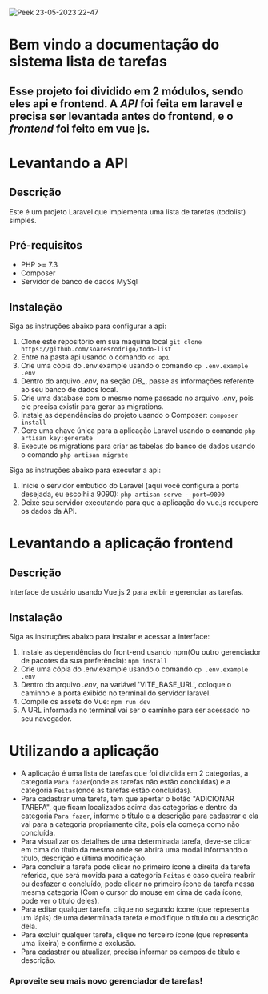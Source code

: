![Peek 23-05-2023 22-47](https://github.com/soaresrodrigo/todo-list/assets/15149046/332d047b-0da4-45f7-aca5-80c1c8bd5b31)
# Bem vindo a documentação do sistema lista de tarefas

## Esse projeto foi dividido em 2 módulos, sendo eles api e frontend. A *API* foi feita em laravel e precisa ser levantada antes do frontend, e o *frontend* foi feito em vue js.

# Levantando a API

## Descrição

Este é um projeto Laravel que implementa uma lista de tarefas (todolist) simples.

## Pré-requisitos

- PHP >= 7.3
- Composer
- Servidor de banco de dados MySql

## Instalação

Siga as instruções abaixo para configurar a api:

1. Clone este repositório em sua máquina local `git clone https://github.com/soaresrodrigo/todo-list`
2. Entre na pasta api usando o comando `cd api`
3. Crie uma cópia do .env.example usando o comando `cp .env.example .env`
4. Dentro do arquivo *.env*, na seção *DB_*, passe as informações referente ao seu banco de dados local.
5. Crie uma database com o mesmo nome passado no arquivo *.env*, pois ele precisa existir para gerar as migrations.
6. Instale as dependências do projeto usando o Composer: `composer install`
7. Gere uma chave única para a aplicação Laravel usando o comando `php artisan key:generate`
8. Execute os migrations para criar as tabelas do banco de dados usando o comando `php artisan migrate`

Siga as instruções abaixo para executar a api:

1. Inicie o servidor embutido do Laravel (aqui você configura a porta desejada, eu escolhi a 9090): `php artisan serve --port=9090`
2. Deixe seu servidor executando para que a aplicação do vue.js recupere os dados da API.

# Levantando a aplicação frontend

## Descrição

Interface de usuário usando Vue.js 2 para exibir e gerenciar as
tarefas.

## Instalação

Siga as instruções abaixo para instalar e acessar a interface:

1. Instale as dependências do front-end usando npm(Ou outro gerenciador de pacotes da sua preferência): `npm install`
2. Crie uma cópia do .env.example usando o comando `cp .env.example .env`
2. Dentro do arquivo *.env*, na variável 'VITE_BASE_URL', coloque o caminho e a porta exibido no terminal do servidor laravel.
2. Compile os assets do Vue: `npm run dev`
5. A URL informada no terminal vai ser o caminho para ser acessado no seu navegador.


# Utilizando a aplicação

- A aplicação é uma lista de tarefas que foi dividida em 2 categorias, a categoria `Para fazer`(onde as tarefas não estão concluídas) e a categoria `Feitas`(onde as tarefas estão concluídas).
- Para cadastrar uma tarefa, tem que apertar o botão "ADICIONAR TAREFA", que ficam localizados acima das categorias e dentro da categoria `Para fazer`, informe o título e a descrição para cadastrar e ela vai para a categoria propriamente dita, pois ela começa como não concluída.
- Para visualizar os detalhes de uma determinada tarefa, deve-se clicar em cima do título da mesma onde se abrirá uma modal informando o título, descrição e última modificação.
- Para concluir a tarefa pode clicar no primeiro ícone à direita da tarefa referida, que será movida para a categoria `Feitas` e caso queira reabrir ou desfazer o concluído, pode clicar no primeiro ícone da tarefa nessa mesma categoria (Com o cursor do mouse em cima de cada ícone, pode ver o título deles).
- Para editar qualquer tarefa, clique no segundo ícone (que representa um lápis) de uma determinada tarefa e modifique o título ou a descrição dela.
- Para excluir qualquer tarefa, clique no terceiro ícone (que representa uma lixeira) e confirme a exclusão.
- Para cadastrar ou atualizar, precisa informar os campos de título e descrição.


### Aproveite seu mais novo gerenciador de tarefas!